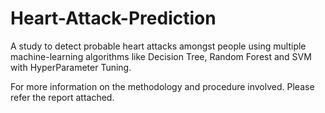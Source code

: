 # Heart-Attack-Prediction
A study to detect probable heart attacks amongst people using multiple machine-learning algorithms like Decision Tree, Random Forest and SVM with HyperParameter Tuning.

For more information on the methodology and procedure involved. Please refer the report attached.
